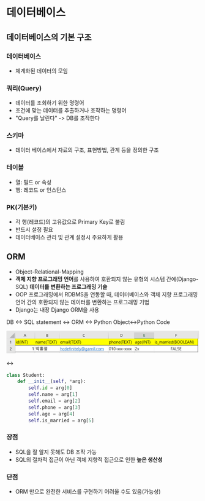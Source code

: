 # 데이터베이스

## 데이터베이스의 기본 구조

### 데이터베이스

- 체계화된 데이터의 모임

### 쿼리(Query)

- 데이터를 조회하기 위한 명령어
- 조건에 맞는 데이터를 추출하거나 조작하는 명령어
- "Query를 날린다" -> DB를 조작한다

### 스키마

- 데이터 베이스에서 자료의 구조, 표현방법, 관계 등을 정의한 구조

### 테이블

- 열: 필드 or 속성
- 행: 레코드 or 인스턴스

### PK(기본키)

- 각 행(레코드)의 고유값으로 Primary Key로 불림
- 반드시 설정 필요
- 데이터베이스 관리 및 관계 설정시 주요하게 활용



## ORM

- Object-Relational-Mapping
- **객체 지향 프로그래밍 언어**를 사용하여 호환되지 않는 유형의 시스템 간에(Django-SQL) **데이터를 변환하는 프로그래밍 기술**
- OOP 프로그래밍에서 RDBMS을 연동할 때, 데이터베이스와 객체 지향 프로그래밍 언어 간의 호환되지 않는 데이터를 변환하는 프로그래밍 기법
- Django는 내장 Django ORM을 사용



DB <-> SQL statement <-> ORM <-> Python Object<->Python Code



![image-20220308093533707](04_Model.assets/image-20220308093533707.png)

<->

```python
class Student:
    def __init__(self, *arg):
        self.id = arg[0]
        self.name = arg[1]
        self.email = arg[2]
        self.phone = arg[3]
        self.age = arg[4]
        self.is_married = arg[5]
```



### 장점

- SQL을 잘 알지 못해도 DB 조작 가능
- SQL의 절차적 접근이 아닌 객체 지향적 접근으로 인한 **높은 생산성**



### 단점

- ORM 만으로 완전한 서비스를 구현하기 어려울 수도 있음(가능성)

